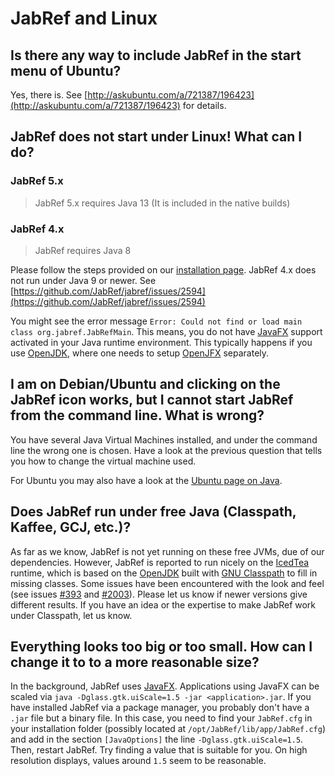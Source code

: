 # JabRef and Linux

## Is there any way to include JabRef in the start menu of Ubuntu?

Yes, there is. See [http://askubuntu.com/a/721387/196423](http://askubuntu.com/a/721387/196423) for details.

## JabRef does not start under Linux! What can I do?

### JabRef 5.x

> JabRef 5.x requires Java 13 (It is included in the native builds)

### JabRef 4.x

> JabRef requires Java 8

Please follow the steps provided on our [installation page](../general/installation.md). JabRef 4.x does not run under Java 9 or newer. See [https://github.com/JabRef/jabref/issues/2594](https://github.com/JabRef/jabref/issues/2594)

You might see the error message `Error: Could not find or load main class org.jabref.JabRefMain`. This means, you do not have [JavaFX](https://en.wikipedia.org/wiki/JavaFX) support activated in your Java runtime environment. This typically happens if you use [OpenJDK](http://openjdk.java.net/), where one needs to setup [OpenJFX](https://wiki.openjdk.java.net/display/OpenJFX/Main) separately.

## I am on Debian/Ubuntu and clicking on the JabRef icon works, but I cannot start JabRef from the command line. What is wrong?

You have several Java Virtual Machines installed, and under the command line the wrong one is chosen. Have a look at the previous question that tells you how to change the virtual machine used.

For Ubuntu you may also have a look at the [Ubuntu page on Java](https://help.ubuntu.com/community/Java).

## Does JabRef run under free Java \(Classpath, Kaffee, GCJ, etc.\)?

As far as we know, JabRef is not yet running on these free JVMs, due of our dependencies. However, JabRef is reported to run nicely on the [IcedTea](http://fedoraproject.org/wiki/Features/IcedTea) runtime, which is based on the [OpenJDK](http://openjdk.java.net/) built with [GNU Classpath](http://www.gnu.org/software/classpath/) to fill in missing classes. Some issues have been encountered with the look and feel \(see issues [\#393](https://github.com/JabRef/jabref/issues/393) and [\#2003](https://github.com/JabRef/jabref/issues/2003)\). Please let us know if newer versions give different results. If you have an idea or the expertise to make JabRef work under Classpath, let us know.

## Everything looks too big or too small. How can I change it to to a more reasonable size?

In the background, JabRef uses [JavaFX](https://en.wikipedia.org/wiki/JavaFX). Applications using JavaFX can be scaled via `java -Dglass.gtk.uiScale=1.5 -jar <application>.jar`. If you have installed JabRef via a package manager, you probably don't have a `.jar` file but a binary file. In this case, you need to find your `JabRef.cfg` in your installation folder (possibly located at `/opt/JabRef/lib/app/JabRef.cfg`) and add in the section `[JavaOptions]` the line 
`-Dglass.gtk.uiScale=1.5`. Then, restart JabRef. Try finding a value that is suitable for you. On high resolution displays, values around `1.5` seem to be reasonable.

